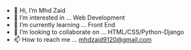- 👋 Hi, I’m Mhd Zaid
- 👀 I’m interested in ... Web Development
- 🌱 I’m currently learning ... Front End
- 💞️ I’m looking to collaborate on ... HTML/CSS/Python-Django
- 📫 How to reach me ... mhdzaid9120@gmail.com

<!---
BLADE-SHARK/BLADE-SHARK is a ✨ special ✨ repository because its `README.md` (this file) appears on your GitHub profile.
You can click the Preview link to take a look at your changes.
--->
